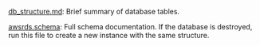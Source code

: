 [db_structure.md](db_structure.md): Brief summary of database tables.

[awsrds.schema](awsrds.schema): Full schema documentation. If the database is destroyed, run this file to create a new instance with the same structure.
